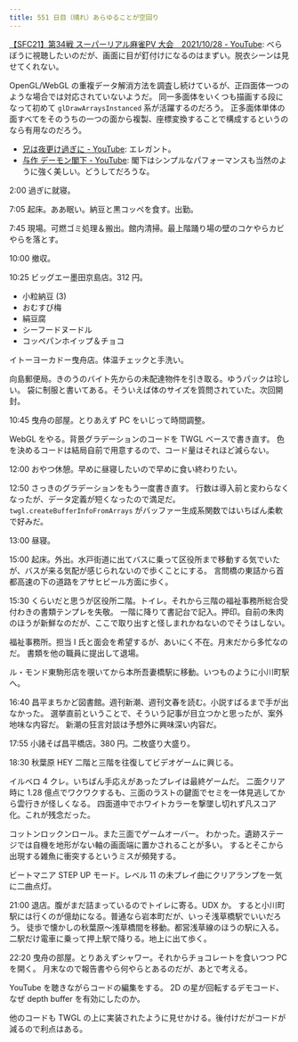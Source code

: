 ```yaml
---
title: 551 日目（晴れ）あらゆることが空回り
---
```


[【SFC21】第34戦 スーパーリアル麻雀PV 大会　2021/10/28 - YouTube](https://www.youtube.com/watch?v=_g4mUGMEvFw):
べらぼうに視聴したいのだが、画面に目が釘付けになるのはまずい。脱衣シーンは見せてくれない。

OpenGL/WebGL の重複データ解消方法を調査し続けているが、正四面体一つのような場合では対応されていないようだ。
同一多面体をいくつも描画する段になって初めて `glDrawArraysInstanced` 系が活躍するのだろう。
正多面体単体の面すべてをそのうちの一つの面から複製、座標変換することで構成するというのなら有用なのだろう。

* [兄は夜更け過ぎに - YouTube](https://www.youtube.com/watch?v=Vxn2vbdH6a0): エレガント。
* [与作 デーモン閣下 - YouTube](https://www.youtube.com/watch?v=WyLivCMH6OY):
  閣下はシンプルなパフォーマンスも当然のように強く美しい。どうしてだろうな。

2:00 過ぎに就寝。

7:05 起床。ああ眠い。納豆と黒コッペを食す。出勤。

7:45 現場。可燃ゴミ処理＆搬出。館内清掃。最上階踊り場の壁のコケやらカビやらを落とす。

10:00 撤収。

10:25 ビッグエー墨田京島店。312 円。

* 小粒納豆 (3)
* おむすび梅
* 絹豆腐
* シーフードヌードル
* コッペパンホイップ＆チョコ

イトーヨーカドー曳舟店。体温チェックと手洗い。

向島郵便局。きのうのバイト先からの未配達物件を引き取る。ゆうパックは珍しい。
袋に制服と書いてある。そういえば体のサイズを質問されていた。次回開封。

10:45 曳舟の部屋。とりあえず PC をいじって時間調整。

WebGL をやる。背景グラデーションのコードを TWGL ベースで書き直す。
色を決めるコードは結局自前で用意するので、コード量はそれほど減らない。

12:00 おやつ休憩。早めに昼寝したいので早めに食い終わりたい。

12:50 さっきのグラデーションをもう一度書き直す。
行数は導入前と変わらなくなったが、データ定義が短くなったので満足だ。
`twgl.createBufferInfoFromArrays` がバッファー生成系関数ではいちばん柔軟で好みだ。

13:00 昼寝。

15:00 起床。外出。水戸街道に出てバスに乗って区役所まで移動する気でいたが、バスが来る気配が感じられないので歩くことにする。
言問橋の東詰から首都高速の下の道路をアサヒビール方面に歩く。

15:30 くらいだと思うが区役所二階。トイレ。それから三階の福祉事務所総合受付わきの書類テンプレを失敬。
一階に降りて書記台で記入。押印。自前の朱肉のほうが新鮮なのだが、ここで取り出すと怪しまれかねないのでそうはしない。

福祉事務所。担当 I 氏と面会を希望するが、あいにく不在。月末だから多忙なのだ。
書類を他の職員に提出して退場。

ル・モンド東駒形店を覗いてから本所吾妻橋駅に移動。いつものように小川町駅へ。

16:40 昌平まちかど図書館。週刊新潮、週刊文春を読む。小説すばるまで手が出なかった。
選挙直前ということで、そういう記事が目立つかと思ったが、案外地味な内容だ。
新潮の狂言対談は予想外に興味深い内容だ。

17:55 小諸そば昌平橋店。380 円。二枚盛り大盛り。

18:30 秋葉原 HEY 二階と三階を往復してビデオゲームに興じる。

イルベロ 4 クレ。いちばん手応えがあったプレイは最終ゲームだ。
二面クリア時に 1.28 億点でワクワクするも、三面のラストの鍵面でセミを一体見逃してから雲行きが怪しくなる。
四面道中でホワイトカラーを撃墜し切れず凡スコア化。これが残念だった。

コットンロックンロール。また三面でゲームオーバー。
わかった。遺跡ステージでは自機を地形がない軸の画面端に置かされることが多い。
するとそこから出現する雑魚に衝突するというミスが頻発する。

ビートマニア STEP UP モード。レベル 11 の未プレイ曲にクリアランプを一気に二曲点灯。

21:00 退店。腹がまだ詰まっているのでトイレに寄る。UDX か。
すると小川町駅には行くのが億劫になる。普通なら岩本町だが、いっそ浅草橋駅でいいだろう。
徒歩で懐かしの秋葉原～浅草橋間を移動。都営浅草線のほうの駅に入る。
二駅だけ電車に乗って押上駅で降りる。地上に出て歩く。

22:20 曳舟の部屋。とりあえずシャワー。それからチョコレートを食いつつ PC を開く。
月末なので報告書やら何やらとあるのだが、あとで考える。

YouTube を聴きながらコードの編集をする。
2D の星が回転するデモコード、なぜ depth buffer を有効にしたのか。

他のコードも TWGL の上に実装されたように見せかける。後付けだがコードが減るので利点はある。
